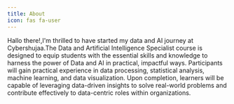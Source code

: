 ```yaml
---
title: About
icon: fas fa-user
---
```

Hallo there!,I'm thrilled to have started my data and AI journey at Cybershujaa.The Data and Artificial Intelligence Specialist course is designed to equip students with the essential skills and knowledge to harness the power of Data and AI in practical, impactful ways. Participants will gain practical experience in data processing, statistical analysis, machine learning, and data visualization. Upon completion, learners will be capable of leveraging data-driven insights to solve real-world problems and contribute effectively to data-centric roles within organizations.
